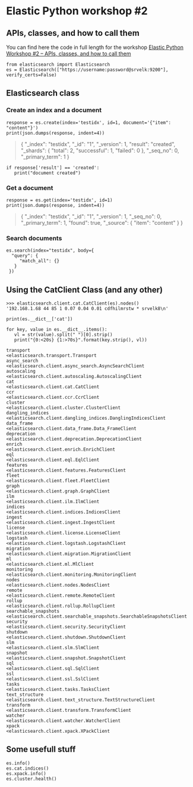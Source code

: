 # Elastic Python workshop #2 

## APIs, classes, and how to call them

You can find here the code in full length for the workshop [Elastic Python Workshop #2 – APIs, classes, and how to call them](https://cdax.ch/2022/02/24/elasticsearch-python-workshop-2-objects-classes-and-how-to-call-them/)

```
from elasticsearch import Elasticsearch
es = Elasticsearch(["https://username:password@srvelk:9200"], verify_certs=False)
```
## Elasticsearch class

### Create an index and a document

```
response = es.create(index='testidx', id=1, document='{"item": "content"}')
print(json.dumps(response, indent=4))
```

> {
    "_index": "testidx",
    "_id": "1",
    "_version": 1,
    "result": "created",
    "_shards": {
        "total": 2,
        "successful": 1,
        "failed": 0
    },
    "_seq_no": 0,
    "_primary_term": 1
 }

```
if response['result'] == 'created':
   print("document created")
```

### Get a document


```
response = es.get(index='testidx', id=1)
print(json.dumps(response, indent=4))
```
> {
    "_index": "testidx",
    "_id": "1",
    "_version": 1,
    "_seq_no": 0,
    "_primary_term": 1,
    "found": true,
    "_source": {
        "item": "content"
    }
 }

### Search documents


```
es.search(index="testidx", body={
  "query": {
     "match_all": {}
   }
 })
```

## Using the CatClient Class (and any other)


```
>>> elasticsearch.client.cat.CatClient(es).nodes()
'192.168.1.68 44 85 1 0.07 0.04 0.01 cdfhilmrstw * srvelk8\n'
```

```
print(es.__dict__['cat'])

for key, value in es.__dict__.items():
   vl = str(value).split(" ")[0].strip()
   print("{0:<20s} {1:>70s}".format(key.strip(), vl))

transport                                                <elasticsearch.transport.Transport
async_search                           <elasticsearch.client.async_search.AsyncSearchClient
autoscaling                             <elasticsearch.client.autoscaling.AutoscalingClient
cat                                                     <elasticsearch.client.cat.CatClient
ccr                                                     <elasticsearch.client.ccr.CcrClient
cluster                                         <elasticsearch.client.cluster.ClusterClient
dangling_indices               <elasticsearch.client.dangling_indices.DanglingIndicesClient
data_frame                                <elasticsearch.client.data_frame.Data_FrameClient
deprecation                             <elasticsearch.client.deprecation.DeprecationClient
enrich                                            <elasticsearch.client.enrich.EnrichClient
eql                                                     <elasticsearch.client.eql.EqlClient
features                                      <elasticsearch.client.features.FeaturesClient
fleet                                               <elasticsearch.client.fleet.FleetClient
graph                                               <elasticsearch.client.graph.GraphClient
ilm                                                     <elasticsearch.client.ilm.IlmClient
indices                                         <elasticsearch.client.indices.IndicesClient
ingest                                            <elasticsearch.client.ingest.IngestClient
license                                         <elasticsearch.client.license.LicenseClient
logstash                                      <elasticsearch.client.logstash.LogstashClient
migration                                   <elasticsearch.client.migration.MigrationClient
ml                                                        <elasticsearch.client.ml.MlClient
monitoring                                <elasticsearch.client.monitoring.MonitoringClient
nodes                                               <elasticsearch.client.nodes.NodesClient
remote                                            <elasticsearch.client.remote.RemoteClient
rollup                                            <elasticsearch.client.rollup.RollupClient
searchable_snapshots   <elasticsearch.client.searchable_snapshots.SearchableSnapshotsClient
security                                      <elasticsearch.client.security.SecurityClient
shutdown                                      <elasticsearch.client.shutdown.ShutdownClient
slm                                                     <elasticsearch.client.slm.SlmClient
snapshot                                      <elasticsearch.client.snapshot.SnapshotClient
sql                                                     <elasticsearch.client.sql.SqlClient
ssl                                                     <elasticsearch.client.ssl.SslClient
tasks                                               <elasticsearch.client.tasks.TasksClient
text_structure                     <elasticsearch.client.text_structure.TextStructureClient
transform                                   <elasticsearch.client.transform.TransformClient
watcher                                         <elasticsearch.client.watcher.WatcherClient
xpack                                               <elasticsearch.client.xpack.XPackClient
```
## Some usefull stuff

```
es.info()
es.cat.indices()
es.xpack.info()
es.cluster.health()
```
